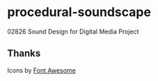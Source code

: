 # procedural-soundscape
02826 Sound Design for Digital Media Project

## Thanks
Icons by [Font Awesome](fontawesome.io)